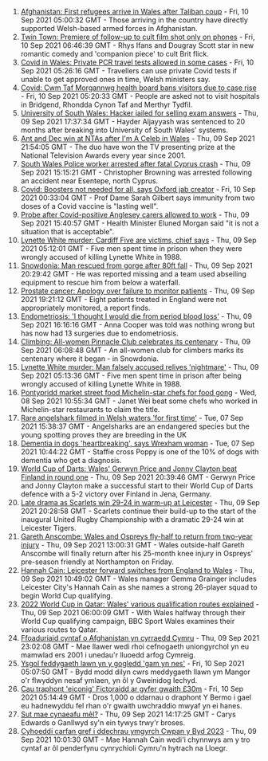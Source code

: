 1. [Afghanistan: First refugees arrive in Wales after Taliban coup](https://www.bbc.co.uk/news/uk-wales-58510294?at_medium=RSS&at_campaign=KARANGA) - Fri, 10 Sep 2021 05:00:32 GMT - Those arriving in the country have directly supported Welsh-based armed forces in Afghanistan.
2. [Twin Town: Premiere of follow-up to cult film shot only on phones](https://www.bbc.co.uk/news/uk-wales-58504522?at_medium=RSS&at_campaign=KARANGA) - Fri, 10 Sep 2021 06:46:39 GMT - Rhys Ifans and Dougray Scott star in new romantic comedy and 'companion piece' to cult Brit flick.
3. [Covid in Wales: Private PCR travel tests allowed in some cases](https://www.bbc.co.uk/news/uk-wales-politics-58501898?at_medium=RSS&at_campaign=KARANGA) - Fri, 10 Sep 2021 05:26:16 GMT - Travellers can use private Covid tests if unable to get approved ones in time, Welsh ministers say.
4. [Covid: Cwm Taf Morgannwg health board bans visitors due to case rise](https://www.bbc.co.uk/news/uk-wales-58506230?at_medium=RSS&at_campaign=KARANGA) - Fri, 10 Sep 2021 05:20:33 GMT - People are asked not to visit hospitals in Bridgend, Rhondda Cynon Taf and Merthyr Tydfil.
5. [University of South Wales: Hacker jailed for selling exam answers](https://www.bbc.co.uk/news/uk-wales-58502963?at_medium=RSS&at_campaign=KARANGA) - Thu, 09 Sep 2021 17:37:34 GMT - Hayder Aljayyash was sentenced to 20 months after breaking into University of South Wales' systems.
6. [Ant and Dec win at NTAs after I'm A Celeb in Wales](https://www.bbc.co.uk/news/entertainment-arts-58509117?at_medium=RSS&at_campaign=KARANGA) - Thu, 09 Sep 2021 21:54:05 GMT - The duo have won the TV presenting prize at the National Television Awards every year since 2001.
7. [South Wales Police worker arrested after fatal Cyprus crash](https://www.bbc.co.uk/news/uk-wales-58502962?at_medium=RSS&at_campaign=KARANGA) - Thu, 09 Sep 2021 15:15:21 GMT - Christopher Browning was arrested following an accident near Esentepe, north Cyprus.
8. [Covid: Boosters not needed for all, says Oxford jab creator](https://www.bbc.co.uk/news/uk-58507436?at_medium=RSS&at_campaign=KARANGA) - Fri, 10 Sep 2021 00:33:04 GMT - Prof Dame Sarah Gilbert says immunity from two doses of a Covid vaccine is "lasting well".
9. [Probe after Covid-positive Anglesey carers allowed to work](https://www.bbc.co.uk/news/uk-wales-58506228?at_medium=RSS&at_campaign=KARANGA) - Thu, 09 Sep 2021 15:40:57 GMT - Health Minister Eluned Morgan said "it is not a situation that is acceptable".
10. [Lynette White murder: Cardiff Five are victims, chief says](https://www.bbc.co.uk/news/uk-wales-58490038?at_medium=RSS&at_campaign=KARANGA) - Thu, 09 Sep 2021 05:12:01 GMT - Five men spent time in prison when they were wrongly accused of killing Lynette White in 1988.
11. [Snowdonia: Man rescued from gorge after 80ft fall](https://www.bbc.co.uk/news/uk-wales-58507015?at_medium=RSS&at_campaign=KARANGA) - Thu, 09 Sep 2021 20:29:42 GMT - He was reported missing and a team used abseiling equipment to rescue him from below a waterfall.
12. [Prostate cancer: Apology over failure to monitor patients](https://www.bbc.co.uk/news/uk-wales-58498130?at_medium=RSS&at_campaign=KARANGA) - Thu, 09 Sep 2021 19:21:12 GMT - Eight patients treated in England were not appropriately monitored, a report finds.
13. [Endometriosis: 'I thought I would die from period blood loss'](https://www.bbc.co.uk/news/uk-wales-58506814?at_medium=RSS&at_campaign=KARANGA) - Thu, 09 Sep 2021 16:16:16 GMT - Anna Cooper was told was nothing wrong but has now had 13 surgeries due to endometriosis.
14. [Climbing: All-women Pinnacle Club celebrates its centenary](https://www.bbc.co.uk/news/uk-wales-58496185?at_medium=RSS&at_campaign=KARANGA) - Thu, 09 Sep 2021 06:08:48 GMT - An all-women club for climbers marks its centenary where it began - in Snowdonia.
15. [Lynette White murder: Man falsely accused relives 'nightmare'](https://www.bbc.co.uk/news/uk-wales-58493595?at_medium=RSS&at_campaign=KARANGA) - Thu, 09 Sep 2021 05:13:36 GMT - Five men spent time in prison after being wrongly accused of killing Lynette White in 1988.
16. [Pontypridd market street food Michelin-star chefs for food gong](https://www.bbc.co.uk/news/uk-wales-58487867?at_medium=RSS&at_campaign=KARANGA) - Wed, 08 Sep 2021 10:55:34 GMT - Janet Wei beat some chefs who worked in Michelin-star restaurants to claim the title.
17. [Rare angelshark filmed in Welsh waters 'for first time'](https://www.bbc.co.uk/news/uk-wales-58479544?at_medium=RSS&at_campaign=KARANGA) - Tue, 07 Sep 2021 15:38:37 GMT - Angelsharks are an endangered species but the young spotting proves they are breeding in the UK
18. [Dementia in dogs 'heartbreaking', says Wrexham woman](https://www.bbc.co.uk/news/uk-wales-58470012?at_medium=RSS&at_campaign=KARANGA) - Tue, 07 Sep 2021 10:44:22 GMT - Staffie cross Poppy is one of the 10% of dogs with dementia who get a diagnosis.
19. [World Cup of Darts: Wales' Gerwyn Price and Jonny Clayton beat Finland in round one](https://www.bbc.co.uk/sport/darts/58479355?at_medium=RSS&at_campaign=KARANGA) - Thu, 09 Sep 2021 20:39:46 GMT - Gerwyn Price and Jonny Clayton make a successful start to their World Cup of Darts defence with a 5-2 victory over Finland in Jena, Germany.
20. [Late drama as Scarlets win 29-24 in warm-up at Leicester](https://www.bbc.co.uk/sport/rugby-union/58506819?at_medium=RSS&at_campaign=KARANGA) - Thu, 09 Sep 2021 20:28:58 GMT - Scarlets continue their build-up to the start of the inaugural United Rugby Championship with a dramatic 29-24 win at Leicester Tigers.
21. [Gareth Anscombe: Wales and Ospreys fly-half to return from two-year injury](https://www.bbc.co.uk/sport/rugby-union/58503832?at_medium=RSS&at_campaign=KARANGA) - Thu, 09 Sep 2021 13:00:31 GMT - Wales outside-half Gareth Anscombe will finally return after his 25-month knee injury in Ospreys' pre-season friendly at Northampton on Friday.
22. [Hannah Cain: Leicester forward switches from England to Wales](https://www.bbc.co.uk/sport/football/58491857?at_medium=RSS&at_campaign=KARANGA) - Thu, 09 Sep 2021 10:49:02 GMT - Wales manager Gemma Grainger includes Leicester City's Hannah Cain as she names a strong 26-player squad to begin World Cup qualifying.
23. [2022 World Cup in Qatar: Wales' various qualification routes explained](https://www.bbc.co.uk/sport/football/58463435?at_medium=RSS&at_campaign=KARANGA) - Thu, 09 Sep 2021 06:00:09 GMT - With Wales halfway through their World Cup qualifying campaign, BBC Sport Wales examines their various routes to Qatar.
24. [Ffoaduriaid cyntaf o Afghanistan yn cyrraedd Cymru](https://www.bbc.co.uk/newyddion/58505064?at_medium=RSS&at_campaign=KARANGA) - Thu, 09 Sep 2021 23:02:08 GMT - Mae llawer wedi rhoi cefnogaeth uniongyrchol yn eu mamwlad ers 2001 i unedau'r lluoedd arfog Cymreig.
25. [Ysgol feddygaeth lawn yn y gogledd 'gam yn nes'](https://www.bbc.co.uk/newyddion/58509587?at_medium=RSS&at_campaign=KARANGA) - Fri, 10 Sep 2021 05:07:50 GMT - Bydd modd dilyn cwrs meddygaeth llawn ym Mangor o'r flwyddyn nesaf ymlaen, yn ôl y Gweinidog Iechyd.
26. [Cau traphont 'eiconig' Fictoraidd ar gyfer gwaith £30m](https://www.bbc.co.uk/newyddion/58505066?at_medium=RSS&at_campaign=KARANGA) - Fri, 10 Sep 2021 05:14:49 GMT - Dros 1,000 o ddarnau o draphont Y Bermo i gael eu hadnewyddu fel rhan o'r gwaith uwchraddio mwyaf yn ei hanes.
27. [Sut mae cynaeafu mêl?](https://www.bbc.co.uk/newyddion/58502547?at_medium=RSS&at_campaign=KARANGA) - Thu, 09 Sep 2021 14:17:25 GMT - Carys Edwards o Ganllwyd sy'n ein tywys trwy'r broses.
28. [Cyhoeddi carfan gref i ddechrau ymgyrch Cwpan y Byd 2023](https://www.bbc.co.uk/newyddion/58500097?at_medium=RSS&at_campaign=KARANGA) - Thu, 09 Sep 2021 10:01:30 GMT - Mae Hannah Cain wedi'i chynnwys am y tro cyntaf ar ôl penderfynu cynrychioli Cymru'n hytrach na Lloegr.
